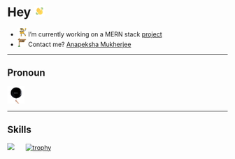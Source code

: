 # Hey <img src="./gifs/waving_hand.gif" width="25" height="25">

- <img src="./gifs/project_gif.gif" width="20" height="20"> I’m currently working on a MERN stack [project](https://github.com/anapeksha/mern-full-stack)
- <img src="./gifs/email_gif.gif" width="20" height="20"> Contact me? [Anapeksha Mukherjee](mailto:anapeksha.mukherjee@gmail.com)
 
 
---
## Pronoun

<img src="./gifs/pronoun_gif.gif" width="40" height="40">

---

## Skills

<a href="https://www.hackerrank.com/anapeksha"><img src="https://hrcdn.net/community-frontend/assets/brand/logo-new-white-green-a5cb16e0ae.svg" height=30></a>
 
 
[![trophy](https://github-profile-trophy.vercel.app/?username=anapeksha&theme=dracula)](https://github.com/ryo-ma/github-profile-trophy)
